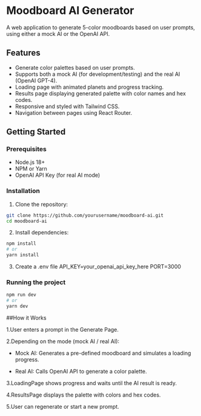 # Moodboard AI Generator

A web application to generate 5-color moodboards based on user prompts, using either a mock AI or the OpenAI API.

## Features

- Generate color palettes based on user prompts.
- Supports both a mock AI (for development/testing) and the real AI (OpenAI GPT-4).
- Loading page with animated planets and progress tracking.
- Results page displaying generated palette with color names and hex codes.
- Responsive and styled with Tailwind CSS.
- Navigation between pages using React Router.

## Getting Started

### Prerequisites

- Node.js 18+  
- NPM or Yarn  
- OpenAI API Key (for real AI mode)

### Installation

1. Clone the repository:

```bash
git clone https://github.com/yourusername/moodboard-ai.git
cd moodboard-ai
```

2. Install dependencies:
```bash
npm install
# or
yarn install
```

3. Create a .env file
API_KEY=your_openai_api_key_here
PORT=3000

### Running the project

```bash
npm run dev
# or
yarn dev
```

##How it Works

1.User enters a prompt in the Generate Page.

2.Depending on the mode (mock AI / real AI):

- Mock AI: Generates a pre-defined moodboard and simulates a loading progress.

- Real AI: Calls OpenAI API to generate a color palette.

3.LoadingPage shows progress and waits until the AI result is ready.

4.ResultsPage displays the palette with colors and hex codes.

5.User can regenerate or start a new prompt.
